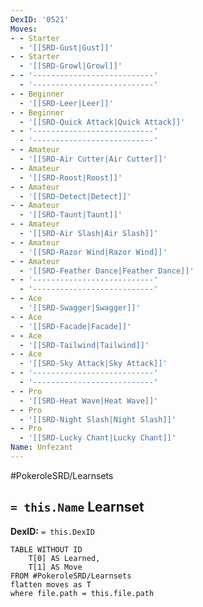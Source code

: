 ```yaml
---
DexID: '0521'
Moves:
- - Starter
  - '[[SRD-Gust|Gust]]'
- - Starter
  - '[[SRD-Growl|Growl]]'
- - '---------------------------'
  - '---------------------------'
- - Beginner
  - '[[SRD-Leer|Leer]]'
- - Beginner
  - '[[SRD-Quick Attack|Quick Attack]]'
- - '---------------------------'
  - '---------------------------'
- - Amateur
  - '[[SRD-Air Cutter|Air Cutter]]'
- - Amateur
  - '[[SRD-Roost|Roost]]'
- - Amateur
  - '[[SRD-Detect|Detect]]'
- - Amateur
  - '[[SRD-Taunt|Taunt]]'
- - Amateur
  - '[[SRD-Air Slash|Air Slash]]'
- - Amateur
  - '[[SRD-Razor Wind|Razor Wind]]'
- - Amateur
  - '[[SRD-Feather Dance|Feather Dance]]'
- - '---------------------------'
  - '---------------------------'
- - Ace
  - '[[SRD-Swagger|Swagger]]'
- - Ace
  - '[[SRD-Facade|Facade]]'
- - Ace
  - '[[SRD-Tailwind|Tailwind]]'
- - Ace
  - '[[SRD-Sky Attack|Sky Attack]]'
- - '---------------------------'
  - '---------------------------'
- - Pro
  - '[[SRD-Heat Wave|Heat Wave]]'
- - Pro
  - '[[SRD-Night Slash|Night Slash]]'
- - Pro
  - '[[SRD-Lucky Chant|Lucky Chant]]'
Name: Unfezant
---
```


#PokeroleSRD/Learnsets

## `= this.Name` Learnset

**DexID:** `= this.DexID`

```dataview
TABLE WITHOUT ID
    T[0] AS Learned,
    T[1] AS Move
FROM #PokeroleSRD/Learnsets
flatten moves as T
where file.path = this.file.path
```
